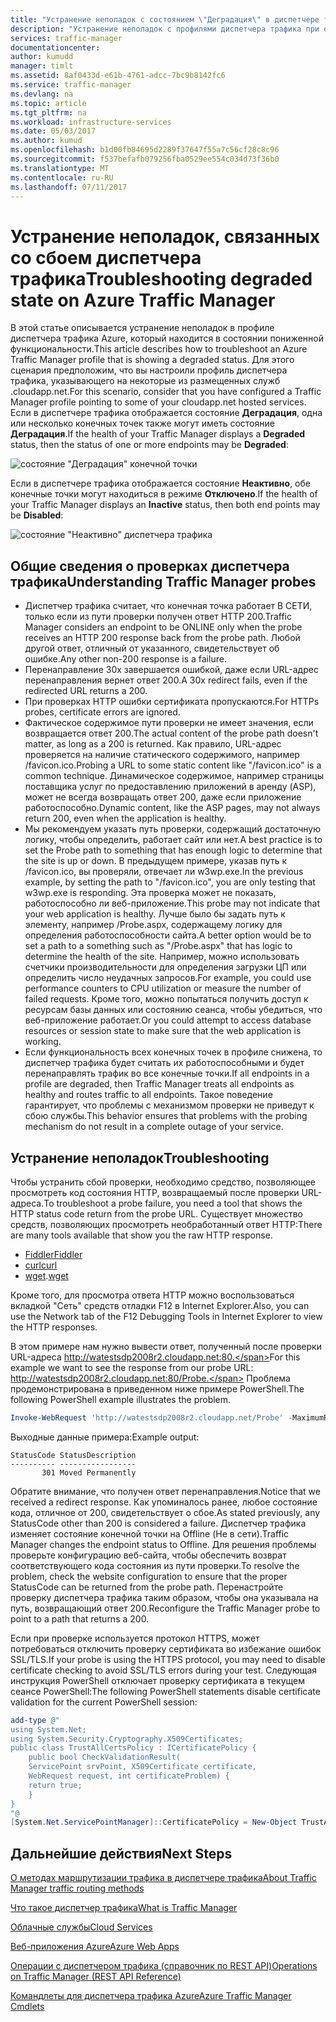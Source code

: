 ```yaml
---
title: "Устранение неполадок с состоянием \"Деградация\" в диспетчере трафика Azure"
description: "Устранение неполадок с профилями диспетчера трафика при отображении состояния \"Деградация\"."
services: traffic-manager
documentationcenter: 
author: kumudd
manager: timlt
ms.assetid: 8af0433d-e61b-4761-adcc-7bc9b8142fc6
ms.service: traffic-manager
ms.devlang: na
ms.topic: article
ms.tgt_pltfrm: na
ms.workload: infrastructure-services
ms.date: 05/03/2017
ms.author: kumud
ms.openlocfilehash: b1d00fb84695d2289f37647f55a7c56cf28c8c96
ms.sourcegitcommit: f537befafb079256fba0529ee554c034d73f36b0
ms.translationtype: MT
ms.contentlocale: ru-RU
ms.lasthandoff: 07/11/2017
---
```

# <a name="troubleshooting-degraded-state-on-azure-traffic-manager"></a><span data-ttu-id="65265-103">Устранение неполадок, связанных со сбоем диспетчера трафика</span><span class="sxs-lookup"><span data-stu-id="65265-103">Troubleshooting degraded state on Azure Traffic Manager</span></span>

<span data-ttu-id="65265-104">В этой статье описывается устранение неполадок в профиле диспетчера трафика Azure, который находится в состоянии пониженной функциональности.</span><span class="sxs-lookup"><span data-stu-id="65265-104">This article describes how to troubleshoot an Azure Traffic Manager profile that is showing a degraded status.</span></span> <span data-ttu-id="65265-105">Для этого сценария предположим, что вы настроили профиль диспетчера трафика, указывающего на некоторые из размещенных служб .cloudapp.net.</span><span class="sxs-lookup"><span data-stu-id="65265-105">For this scenario, consider that you have configured a Traffic Manager profile pointing to some of your cloudapp.net hosted services.</span></span> <span data-ttu-id="65265-106">Если в диспетчере трафика отображается состояние **Деградация**, одна или несколько конечных точек также могут иметь состояние **Деградация**.</span><span class="sxs-lookup"><span data-stu-id="65265-106">If the health of your Traffic Manager displays a **Degraded** status, then the status of one or more endpoints may be **Degraded**:</span></span>

![состояние "Деградация" конечной точки](./media/traffic-manager-troubleshooting-degraded/traffic-manager-degradedifonedegraded.png)

<span data-ttu-id="65265-108">Если в диспетчере трафика отображается состояние **Неактивно**, обе конечные точки могут находиться в режиме **Отключено**.</span><span class="sxs-lookup"><span data-stu-id="65265-108">If the health of your Traffic Manager displays an **Inactive** status, then both end points may be **Disabled**:</span></span>

![состояние "Неактивно" диспетчера трафика](./media/traffic-manager-troubleshooting-degraded/traffic-manager-inactive.png)

## <a name="understanding-traffic-manager-probes"></a><span data-ttu-id="65265-110">Общие сведения о проверках диспетчера трафика</span><span class="sxs-lookup"><span data-stu-id="65265-110">Understanding Traffic Manager probes</span></span>

* <span data-ttu-id="65265-111">Диспетчер трафика считает, что конечная точка работает В СЕТИ, только если из пути проверки получен ответ HTTP 200.</span><span class="sxs-lookup"><span data-stu-id="65265-111">Traffic Manager considers an endpoint to be ONLINE only when the probe receives an HTTP 200 response back from the probe path.</span></span> <span data-ttu-id="65265-112">Любой другой ответ, отличный от указанного, свидетельствует об ошибке.</span><span class="sxs-lookup"><span data-stu-id="65265-112">Any other non-200 response is a failure.</span></span>
* <span data-ttu-id="65265-113">Перенаправление 30x завершается ошибкой, даже если URL-адрес перенаправления вернет ответ 200.</span><span class="sxs-lookup"><span data-stu-id="65265-113">A 30x redirect fails, even if the redirected URL returns a 200.</span></span>
* <span data-ttu-id="65265-114">При проверках HTTP ошибки сертификата пропускаются.</span><span class="sxs-lookup"><span data-stu-id="65265-114">For HTTPs probes, certificate errors are ignored.</span></span>
* <span data-ttu-id="65265-115">Фактическое содержимое пути проверки не имеет значения, если возвращается ответ 200.</span><span class="sxs-lookup"><span data-stu-id="65265-115">The actual content of the probe path doesn't matter, as long as a 200 is returned.</span></span> <span data-ttu-id="65265-116">Как правило, URL-адрес проверяется на наличие статического содержимого, например /favicon.ico.</span><span class="sxs-lookup"><span data-stu-id="65265-116">Probing a URL to some static content like "/favicon.ico" is a common technique.</span></span> <span data-ttu-id="65265-117">Динамическое содержимое, например страницы поставщика услуг по предоставлению приложений в аренду (ASP), может не всегда возвращать ответ 200, даже если приложение работоспособно.</span><span class="sxs-lookup"><span data-stu-id="65265-117">Dynamic content, like the ASP pages, may not always return 200, even when the application is healthy.</span></span>
* <span data-ttu-id="65265-118">Мы рекомендуем указать путь проверки, содержащий достаточную логику, чтобы определить, работает сайт или нет.</span><span class="sxs-lookup"><span data-stu-id="65265-118">A best practice is to set the Probe path to something that has enough logic to determine that the site is up or down.</span></span> <span data-ttu-id="65265-119">В предыдущем примере, указав путь к /favicon.ico, вы проверяли, отвечает ли w3wp.exe.</span><span class="sxs-lookup"><span data-stu-id="65265-119">In the previous example, by setting the path to "/favicon.ico", you are only testing that w3wp.exe is responding.</span></span> <span data-ttu-id="65265-120">Эта проверка может не показать, работоспособно ли веб-приложение.</span><span class="sxs-lookup"><span data-stu-id="65265-120">This probe may not indicate that your web application is healthy.</span></span> <span data-ttu-id="65265-121">Лучше было бы задать путь к элементу, например /Probe.aspx, содержащему логику для определения работоспособности сайта.</span><span class="sxs-lookup"><span data-stu-id="65265-121">A better option would be to set a path to a something such as "/Probe.aspx" that has logic to determine the health of the site.</span></span> <span data-ttu-id="65265-122">Например, можно использовать счетчики производительности для определения загрузки ЦП или определить число неудачных запросов.</span><span class="sxs-lookup"><span data-stu-id="65265-122">For example, you could use performance counters to CPU utilization or measure the number of failed requests.</span></span> <span data-ttu-id="65265-123">Кроме того, можно попытаться получить доступ к ресурсам базы данных или состоянию сеанса, чтобы убедиться, что веб-приложение работает.</span><span class="sxs-lookup"><span data-stu-id="65265-123">Or you could attempt to access database resources or session state to make sure that the web application is working.</span></span>
* <span data-ttu-id="65265-124">Если функциональность всех конечных точек в профиле снижена, то диспетчер трафика будет считать их работоспособными и будет перенаправлять трафик во все конечные точки.</span><span class="sxs-lookup"><span data-stu-id="65265-124">If all endpoints in a profile are degraded, then Traffic Manager treats all endpoints as healthy and routes traffic to all endpoints.</span></span> <span data-ttu-id="65265-125">Такое поведение гарантирует, что проблемы с механизмом проверки не приведут к сбою службы.</span><span class="sxs-lookup"><span data-stu-id="65265-125">This behavior ensures that problems with the probing mechanism do not result in a complete outage of your service.</span></span>

## <a name="troubleshooting"></a><span data-ttu-id="65265-126">Устранение неполадок</span><span class="sxs-lookup"><span data-stu-id="65265-126">Troubleshooting</span></span>

<span data-ttu-id="65265-127">Чтобы устранить сбой проверки, необходимо средство, позволяющее просмотреть код состояния HTTP, возвращаемый после проверки URL-адреса.</span><span class="sxs-lookup"><span data-stu-id="65265-127">To troubleshoot a probe failure, you need a tool that shows the HTTP status code return from the probe URL.</span></span> <span data-ttu-id="65265-128">Существует множество средств, позволяющих просмотреть необработанный ответ HTTP:</span><span class="sxs-lookup"><span data-stu-id="65265-128">There are many tools available that show you the raw HTTP response.</span></span>

* [<span data-ttu-id="65265-129">Fiddler</span><span class="sxs-lookup"><span data-stu-id="65265-129">Fiddler</span></span>](http://www.telerik.com/fiddler)
* [<span data-ttu-id="65265-130">curl</span><span class="sxs-lookup"><span data-stu-id="65265-130">curl</span></span>](https://curl.haxx.se/)
* <span data-ttu-id="65265-131">[wget](http://gnuwin32.sourceforge.net/packages/wget.htm).</span><span class="sxs-lookup"><span data-stu-id="65265-131">[wget](http://gnuwin32.sourceforge.net/packages/wget.htm)</span></span>

<span data-ttu-id="65265-132">Кроме того, для просмотра ответа HTTP можно воспользоваться вкладкой "Сеть" средств отладки F12 в Internet Explorer.</span><span class="sxs-lookup"><span data-stu-id="65265-132">Also, you can use the Network tab of the F12 Debugging Tools in Internet Explorer to view the HTTP responses.</span></span>

<span data-ttu-id="65265-133">В этом примере нам нужно вывести ответ, полученный после проверки URL-адреса http://watestsdp2008r2.cloudapp.net:80.</span><span class="sxs-lookup"><span data-stu-id="65265-133">For this example we want to see the response from our probe URL: http://watestsdp2008r2.cloudapp.net:80/Probe.</span></span> <span data-ttu-id="65265-134">Проблема продемонстрирована в приведенном ниже примере PowerShell.</span><span class="sxs-lookup"><span data-stu-id="65265-134">The following PowerShell example illustrates the problem.</span></span>

```powershell
Invoke-WebRequest 'http://watestsdp2008r2.cloudapp.net/Probe' -MaximumRedirection 0 -ErrorAction SilentlyContinue | Select-Object StatusCode,StatusDescription
```

<span data-ttu-id="65265-135">Выходные данные примера:</span><span class="sxs-lookup"><span data-stu-id="65265-135">Example output:</span></span>

    StatusCode StatusDescription
    ---------- -----------------
           301 Moved Permanently

<span data-ttu-id="65265-136">Обратите внимание, что получен ответ перенаправления.</span><span class="sxs-lookup"><span data-stu-id="65265-136">Notice that we received a redirect response.</span></span> <span data-ttu-id="65265-137">Как упоминалось ранее, любое состояние кода, отличное от 200, свидетельствует о сбое.</span><span class="sxs-lookup"><span data-stu-id="65265-137">As stated previously, any StatusCode other than 200 is considered a failure.</span></span> <span data-ttu-id="65265-138">Диспетчер трафика изменяет состояние конечной точки на Offline (Не в сети).</span><span class="sxs-lookup"><span data-stu-id="65265-138">Traffic Manager changes the endpoint status to Offline.</span></span> <span data-ttu-id="65265-139">Для решения проблемы проверьте конфигурацию веб-сайта, чтобы обеспечить возврат соответствующего кода состояния из пути проверки.</span><span class="sxs-lookup"><span data-stu-id="65265-139">To resolve the problem, check the website configuration to ensure that the proper StatusCode can be returned from the probe path.</span></span> <span data-ttu-id="65265-140">Перенастройте проверку диспетчера трафика таким образом, чтобы она указывала на путь, возвращающий ответ 200.</span><span class="sxs-lookup"><span data-stu-id="65265-140">Reconfigure the Traffic Manager probe to point to a path that returns a 200.</span></span>

<span data-ttu-id="65265-141">Если при проверке используется протокол HTTPS, может потребоваться отключить проверку сертификата во избежание ошибок SSL/TLS.</span><span class="sxs-lookup"><span data-stu-id="65265-141">If your probe is using the HTTPS protocol, you may need to disable certificate checking to avoid SSL/TLS errors during your test.</span></span> <span data-ttu-id="65265-142">Следующая инструкция PowerShell отключает проверку сертификата в текущем сеансе PowerShell:</span><span class="sxs-lookup"><span data-stu-id="65265-142">The following PowerShell statements disable certificate validation for the current PowerShell session:</span></span>

```powershell
add-type @"
using System.Net;
using System.Security.Cryptography.X509Certificates;
public class TrustAllCertsPolicy : ICertificatePolicy {
    public bool CheckValidationResult(
    ServicePoint srvPoint, X509Certificate certificate,
    WebRequest request, int certificateProblem) {
    return true;
    }
}
"@
[System.Net.ServicePointManager]::CertificatePolicy = New-Object TrustAllCertsPolicy
```

## <a name="next-steps"></a><span data-ttu-id="65265-143">Дальнейшие действия</span><span class="sxs-lookup"><span data-stu-id="65265-143">Next Steps</span></span>

[<span data-ttu-id="65265-144">О методах маршрутизации трафика в диспетчере трафика</span><span class="sxs-lookup"><span data-stu-id="65265-144">About Traffic Manager traffic routing methods</span></span>](traffic-manager-routing-methods.md)

[<span data-ttu-id="65265-145">Что такое диспетчер трафика</span><span class="sxs-lookup"><span data-stu-id="65265-145">What is Traffic Manager</span></span>](traffic-manager-overview.md)

[<span data-ttu-id="65265-146">Облачные службы</span><span class="sxs-lookup"><span data-stu-id="65265-146">Cloud Services</span></span>](http://go.microsoft.com/fwlink/?LinkId=314074)

[<span data-ttu-id="65265-147">Веб-приложения Azure</span><span class="sxs-lookup"><span data-stu-id="65265-147">Azure Web Apps</span></span>](https://azure.microsoft.com/documentation/services/app-service/web/)

[<span data-ttu-id="65265-148">Операции с диспетчером трафика (справочник по REST API)</span><span class="sxs-lookup"><span data-stu-id="65265-148">Operations on Traffic Manager (REST API Reference)</span></span>](http://go.microsoft.com/fwlink/?LinkId=313584)

<span data-ttu-id="65265-149">[Командлеты для диспетчера трафика Azure][1]</span><span class="sxs-lookup"><span data-stu-id="65265-149">[Azure Traffic Manager Cmdlets][1]</span></span>

[1]: https://msdn.microsoft.com/library/mt125941(v=azure.200).aspx
